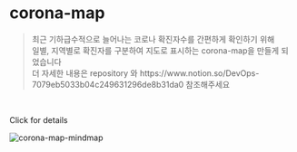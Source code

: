 # corona-map
> <p>최근 기하급수적으로 늘어나는 코로나 확진자수를 간편하게 확인하기 위해 <br>  
> 일별, 지역별로 확진자를 구분하여 지도로 표시하는 corona-map을 만들게 되었습니다  <br> 
> 더 자세한 내용은 repository 와 https://www.notion.so/DevOps-7079eb5033b04c249631296de8b31da0 참조해주세요
</p>
<br>

Click for details

![corona-map-mindmap](https://user-images.githubusercontent.com/79623220/125581263-7cc9e557-f36c-4e6f-a3c9-8a455c87e1c9.jpg)
